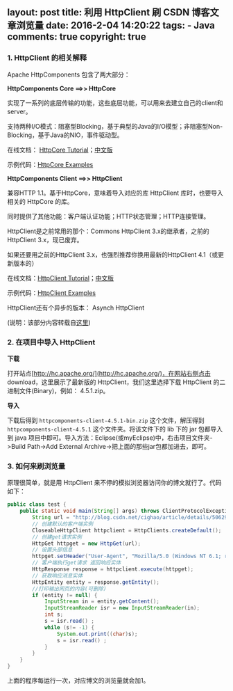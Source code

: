 layout: post
title: 利用 HttpClient 刷 CSDN 博客文章浏览量
date: 2016-2-04 14:20:22
tags: 
	- Java
comments: true
copyright: true
---

### **1. HttpClient 的相关解释** ###

Apache HttpComponents 包含了两大部分：

**HttpComponents Core ==>> HttpCore**

实现了一系列的底层传输的功能，这些底层功能，可以用来去建立自己的client和server。

支持两种I/O模式：阻塞型Blocking，基于典型的Java的I/O模型；非阻塞型Non-Blocking，基于Java的NIO，事件驱动型。

在线文档： [HttpCore Tutorial](http://hc.apache.org/httpcomponents-core-ga/tutorial/html/)；[中文版](https://storage.googleapis.com/google-code-archive-downloads/v2/code.google.com/translation/HttpCore-Simplified%20Chinese.pdf)

示例代码：[HttpCore Examples](http://hc.apache.org/httpcomponents-core-ga/examples.html)

<!--more-->

**HttpComponents Client ==>> HttpClient**

兼容HTTP 1.1。基于HttpCore，意味着导入对应的库 HttpClient 库时，也要导入相关的 HttpCore 的库。

同时提供了其他功能：客户端认证功能；HTTP状态管理；HTTP连接管理。

HttpClient是之前常用的那个：Commons HttpClient 3.x的继承者，之前的HttpClient 3.x，现已废弃。

如果还要用之前的HttpClient 3.x，也强烈推荐你换用最新的HttpClient 4.1（或更新版本的）

在线文档：[HttpClient Tutorial](http://hc.apache.org/httpcomponents-client-4.5.x/tutorial/html/index.html)；[中文版](https://storage.googleapis.com/google-code-archive-downloads/v2/code.google.com/translation/HttpClient-Simplified%20Chinese.pdf)

示例代码：[HttpClient Examples](http://hc.apache.org/httpcomponents-client-4.5.x/examples.html)

HttpClient还有个异步的版本： Asynch HttpClient

(说明：该部分内容转载自[这里](http://www.crifan.com/java_http_related_lib_httpclient_httpcore/))

### **2. 在项目中导入 HttpClient** ###

**下载**

打开站点[http://hc.apache.org/](http://hc.apache.org/)，在网站右侧点击 download，这里展示了最新版的 HttpClient，我们这里选择下载 HttpClient 的二进制文件(Binary)，例如： 4.5.1.zip。

**导入**

下载后得到 `httpcomponents-client-4.5.1-bin.zip` 这个文件，解压得到 `httpcomponents-client-4.5.1` 这个文件夹。将该文件下的 lib 下的 jar 包都导入到 java 项目中即可。导入方法：Eclipse(或myEclipse)中，右击项目文件夹->Build Path->Add External Archive->把上面的那些jar包都加进去，即可。

### **3. 如何来刷浏览量** ###

原理很简单，就是用 HttpClient 来不停的模拟浏览器访问你的博文就行了。代码如下：

```java
public class test {
    public static void main(String[] args) throws ClientProtocolException, IOException {
        String url = "http://blog.csdn.net/cighao/article/details/50629266"; //需要刷的博文的url
        // 创建默认的客户端实例  
        CloseableHttpClient httpclient = HttpClients.createDefault();
        // 创建get请求实例 
        HttpGet httpget = new HttpGet(url);
        // 设置头部信息
        httpget.setHeader("User-Agent", "Mozilla/5.0 (Windows NT 6.1; rv:6.0.2) Gecko/20100101 Firefox/6.0.2");
        // 客户端执行get请求 返回响应实体 
        HttpResponse response = httpclient.execute(httpget);
        // 获取响应消息实体  
        HttpEntity entity = response.getEntity();
        //打印输出网页的内容(可删除)
        if (entity != null) {
            InputStream in = entity.getContent();
            InputStreamReader isr = new InputStreamReader(in);
            int s;
            s = isr.read() ;
            while (s!= -1) {
                System.out.print((char)s);
                s = isr.read() ;
            }
        }
    }
}
```
上面的程序每运行一次，对应博文的浏览量就会加1。
